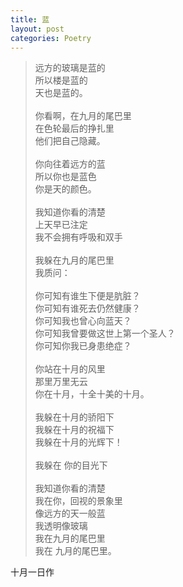 ```yaml
---
title: 蓝
layout: post
categories: Poetry
---
```

>远方的玻璃是蓝的<br>所以楼是蓝的<br>天也是蓝的。<br><br>你看啊，在九月的尾巴里<br>在色轮最后的挣扎里<br>他们把自己隐藏。<br><br>你向往着远方的蓝<br>所以你也是蓝色<br>你是天的颜色。<br><br>我知道你看的清楚<br>上天早已注定<br>我不会拥有呼吸和双手<br><br>我躲在九月的尾巴里<br>我质问：<br><br>你可知有谁生下便是肮脏？<br>你可知有谁死去仍然健康？<br>你可知我也曾心向蓝天？<br>你可知我曾要做这世上第一个圣人？<br>你可知你我已身患绝症？<br><br>你站在十月的风里<br>那里万里无云<br>你在十月，十全十美的十月。<br><br>我躲在十月的骄阳下<br>我躲在十月的祝福下<br>我躲在十月的光辉下！<br><br>我躲在 你的目光下<br><br>我知道你看的清楚<br>我在你，回视的景象里<br>像远方的天一般蓝<br>我透明像玻璃<br>我在九月的尾巴里<br>我在 九月的尾巴里。

十月一日作